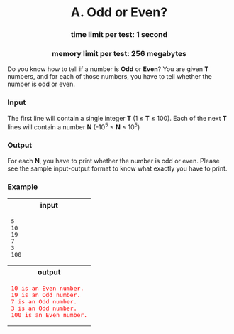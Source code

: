 <div align="center">
  <h1>A. Odd or Even?</h1>
</div>
<div align="center">
  <h3>time limit per test: 1 second</h3>
</div>
<div align="center">
  <h3>memory limit per test: 256 megabytes</h3>
</div>
Do you know how to tell if a number is <b>Odd</b> or <b>Even</b>? You are given <b>T</b> numbers, and for each of those numbers, 
you have to tell whether the number is odd or even.

<b><h3>Input</h3></b>
The first line will contain a single integer <b>T</b> (1 &le; <b>T</b> &le; 100). Each of the next <b>T</b> lines will contain a number <b>N</b>
(-10<sup>5</sup> &le; <b>N</b> &le; 10<sup>5</sup>)
<b><h3>Output</h3></b>
For each <b>N</b>, you have to print whether the number is odd or even. Please see the sample input-output format to know what exactly you have 
to print.
<h3>Example</h3>

<table>
  <tr>
    <th>input</th>
  </tr>
  <tr>
    <td>
<pre>
5
10
19
7
3
100
</pre>
    </td>
  </tr>
  <tr>
    <th>output</th>
  </tr>
  <tr>
    <td>
<pre style="color: red;">
10 is an Even number.
19 is an Odd number.
7 is an Odd number.
3 is an Odd number.
100 is an Even number.
</pre>
    </td>
  </tr>
</table>
